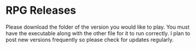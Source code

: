 # RPG Releases

Please download the folder of the version you would like to play. You must have the executable along with the other file for it to run correctly. I plan to post new versions frequently so please check for updates regularly. 
